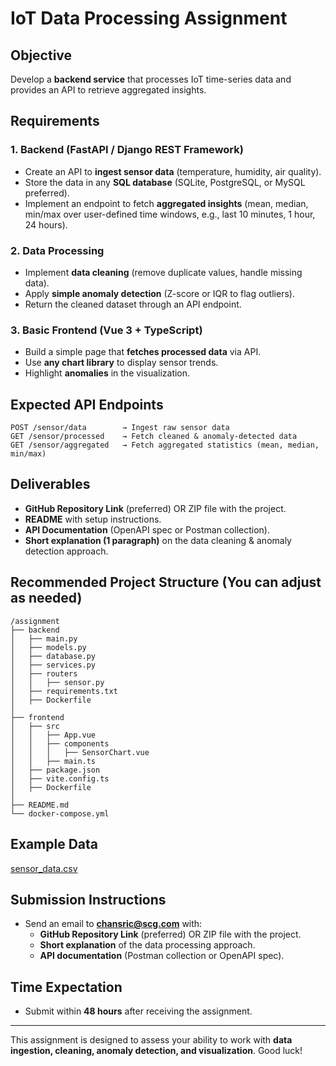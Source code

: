 # **IoT Data Processing Assignment**

## **Objective**

Develop a **backend service** that processes IoT time-series data and provides an API to retrieve aggregated insights.

## **Requirements**

### **1. Backend (FastAPI / Django REST Framework)**

- Create an API to **ingest sensor data** (temperature, humidity, air quality).
- Store the data in any **SQL database** (SQLite, PostgreSQL, or MySQL preferred).
- Implement an endpoint to fetch **aggregated insights** (mean, median, min/max over user-defined time windows, e.g., last 10 minutes, 1 hour, 24 hours).

### **2. Data Processing**

- Implement **data cleaning** (remove duplicate values, handle missing data).
- Apply **simple anomaly detection** (Z-score or IQR to flag outliers).
- Return the cleaned dataset through an API endpoint.

### **3. Basic Frontend (Vue 3 + TypeScript)**

- Build a simple page that **fetches processed data** via API.
- Use **any chart library** to display sensor trends.
- Highlight **anomalies** in the visualization.

## **Expected API Endpoints**

```
POST /sensor/data        → Ingest raw sensor data
GET /sensor/processed    → Fetch cleaned & anomaly-detected data
GET /sensor/aggregated   → Fetch aggregated statistics (mean, median, min/max)
```

## **Deliverables**

- **GitHub Repository Link** (preferred) OR ZIP file with the project.
- **README** with setup instructions.
- **API Documentation** (OpenAPI spec or Postman collection).
- **Short explanation (1 paragraph)** on the data cleaning & anomaly detection approach.

## **Recommended Project Structure (You can adjust as needed)**

```
/assignment
├── backend
│   ├── main.py
│   ├── models.py
│   ├── database.py
│   ├── services.py
│   ├── routers
│   │   ├── sensor.py
│   ├── requirements.txt
│   ├── Dockerfile
│
├── frontend
│   ├── src
│   │   ├── App.vue
│   │   ├── components
│   │   │   ├── SensorChart.vue
│   │   ├── main.ts
│   ├── package.json
│   ├── vite.config.ts
│   ├── Dockerfile
│
├── README.md
└── docker-compose.yml
```

## **Example Data**

[sensor_data.csv](attachment:4fff4e38-6492-4687-947f-d3f8902b8cd3:sensor_data.csv)

## **Submission Instructions**

- Send an email to **chansric@scg.com** with:
    - **GitHub Repository Link** (preferred) OR ZIP file with the project.
    - **Short explanation** of the data processing approach.
    - **API documentation** (Postman collection or OpenAPI spec).

## **Time Expectation**

- Submit within **48 hours** after receiving the assignment.

---

This assignment is designed to assess your ability to work with **data ingestion, cleaning, anomaly detection, and visualization**. Good luck!